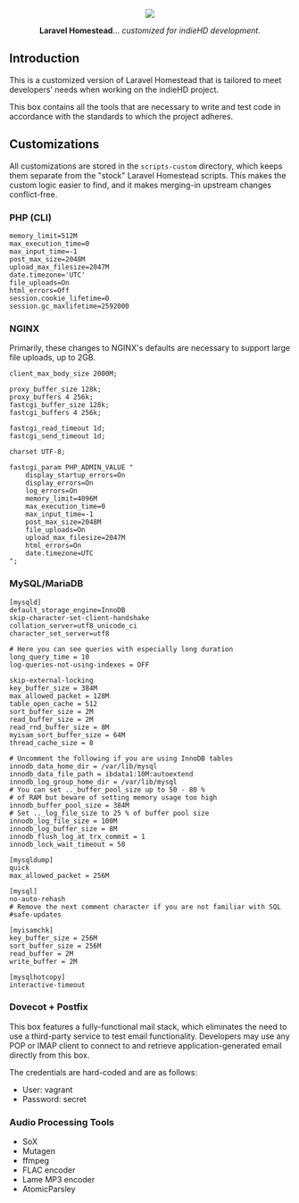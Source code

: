<p align="center"><img src="https://indiehd.com/images/shell/logo.svg"></p>

<p align="center">
    <strong>Laravel Homestead</strong>... <em>customized for indieHD development.</em>
</p>

## Introduction

This is a customized version of Laravel Homestead that is tailored to meet
developers' needs when working on the indieHD project.

This box contains all the tools that are necessary to write and test code in
accordance with the standards to which the project adheres.

## Customizations

All customizations are stored in the `scripts-custom` directory, which keeps
them separate from the "stock" Laravel Homestead scripts. This makes the custom
logic easier to find, and it makes merging-in upstream changes conflict-free.

### PHP (CLI)

```
memory_limit=512M
max_execution_time=0
max_input_time=-1
post_max_size=2048M
upload_max_filesize=2047M
date.timezone='UTC'
file_uploads=On
html_errors=Off
session.cookie_lifetime=0
session.gc_maxlifetime=2592000
```

### NGINX

Primarily, these changes to NGINX's defaults are necessary to support large
file uploads, up to 2GB.

```
client_max_body_size 2000M;

proxy_buffer_size 128k;
proxy_buffers 4 256k;
fastcgi_buffer_size 128k;
fastcgi_buffers 4 256k;

fastcgi_read_timeout 1d;
fastcgi_send_timeout 1d;

charset UTF-8;

fastcgi_param PHP_ADMIN_VALUE "
    display_startup_errors=On
    display_errors=On
    log_errors=On
    memory_limit=4096M
    max_execution_time=0
    max_input_time=-1
    post_max_size=2048M
    file_uploads=On
    upload_max_filesize=2047M
    html_errors=On
    date.timezone=UTC
";
```

### MySQL/MariaDB

```
[mysqld]
default_storage_engine=InnoDB
skip-character-set-client-handshake
collation_server=utf8_unicode_ci
character_set_server=utf8

# Here you can see queries with especially long duration
long_query_time = 10
log-queries-not-using-indexes = OFF

skip-external-locking
key_buffer_size = 384M
max_allowed_packet = 128M
table_open_cache = 512
sort_buffer_size = 2M
read_buffer_size = 2M
read_rnd_buffer_size = 8M
myisam_sort_buffer_size = 64M
thread_cache_size = 8

# Uncomment the following if you are using InnoDB tables
innodb_data_home_dir = /var/lib/mysql
innodb_data_file_path = ibdata1:10M:autoextend
innodb_log_group_home_dir = /var/lib/mysql
# You can set .._buffer_pool_size up to 50 - 80 %
# of RAM but beware of setting memory usage too high
innodb_buffer_pool_size = 384M
# Set .._log_file_size to 25 % of buffer pool size
innodb_log_file_size = 100M
innodb_log_buffer_size = 8M
innodb_flush_log_at_trx_commit = 1
innodb_lock_wait_timeout = 50

[mysqldump]
quick
max_allowed_packet = 256M

[mysql]
no-auto-rehash
# Remove the next comment character if you are not familiar with SQL
#safe-updates

[myisamchk]
key_buffer_size = 256M
sort_buffer_size = 256M
read_buffer = 2M
write_buffer = 2M

[mysqlhotcopy]
interactive-timeout
```

### Dovecot + Postfix

This box features a fully-functional mail stack, which eliminates the
need to use a third-party service to test email functionality. Developers may
use any POP or IMAP client to connect to and retrieve application-generated
email directly from this box.

The credentials are hard-coded and are as follows:

- User: vagrant
- Password: secret

### Audio Processing Tools

- SoX
- Mutagen
- ffmpeg
- FLAC encoder
- Lame MP3 encoder
- AtomicParsley

